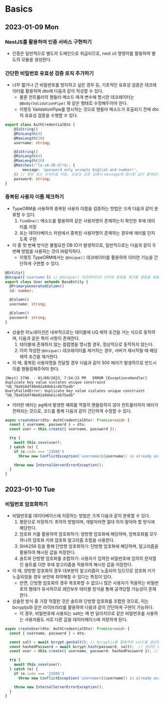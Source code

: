 # Basics
## 2023-01-09 Mon
### NestJS를 활용하여 인증 서비스 구현하기
* 인증은 일반적으로 별도의 도메인으로 취급되므로, nest cli 명령어를 활용하여 별도의 모듈을 생성한다.

### 간단한 비밀번호 유효성 검증 로직 추가하기
* 너무 짧거나 긴 비밀번호를 방지하고 싶은 경우 등, 기초적인 유효성 검증은 데코레이터를 활용하여 dto에 다음과 같이 작성할 수 있다.
  * 물론 컨트롤러의 핸들러 메소드 매개 변수에 명시한 데코레이터는 `@Body(ValidationPipe)` 와 같은 형태로 수정해두어야 한다.
  * 이렇듯 ValidationPipe를 명시하는 것으로 핸들러 메소드가 호출되기 전에 dto의 유효성 검증을 수행할 수 있다. 
```typescript
export class AuthCredentialDto {
    @IsString()
    @MinLength(4)
    @MaxLength(20)
    username: string;

    @IsString()
    @MinLength(4)
    @MaxLength(20)
    @Matches(/^[a-zA-Z0-9]*$/, {
        message: 'password only accepts English and number!',
    }) // 영문 또는 숫자만을 허용, 유효성 검증 실패시 message에 명시된 값이 출력된다.
    password: string;
}
```

### 중복된 사용자 이름 체크하기
* TypeORM을 사용하여 중복된 사용자 이름을 검증하는 방법은 크게 다음과 같이 분류할 수 있다.
  1. `findOne()` 메소드를 활용하여 같은 사용자명이 존재하는지 확인한 후에 데이터를 저장
  2. 또는 데이터베이스 차원에서 중복된 사용자명이 존재하는 경우에 에러를 던지도록 구현
* 이 중 첫 번째 방식은 불필요한 DB IO가 발생하므로, 일반적으로는 다음과 같이 두 번째 방법을 사용하는 것이 바람직하다.
  * 이렇듯 TypeORM에서는 `@Unique()` 데코레이터를 활용하여 이러한 기능을 간단하게 구현할 수 있다.
```typescript
@Entity()
@Unique(['username']) // @Unique() 데코레이터의 인자에 중복을 체크할 컬럼을 배열 형태로 전달한다.
export class User extends BaseEntity {
  @PrimaryGeneratedColumn()
  id: number;

  @Column()
  username: string;

  @Column()
  password: string;
}
```
* 상술한 어노테이션은 내부적으로는 테이블에 UQ 제약 조건을 거는 식으로 동작하며, 다음과 같은 특이 사항이 존재한다.
  1. 테이블에 존재하지 않는 컬럼명을 명시할 경우, 정상적으로 동작하지 않는다.
  2. 이미 작성한 `@Unique()` 데코레이터를 제거하는 경우, 서버가 재시작될 때 해당 제약 조건을 제거한다.
* 이 때, 중복된 사용자명을 전달할 경우 다음과 같이 500 에러가 발생하므로 반드시 이를 핸들링해주어야 한다.
```shell
[Nest] 2796  - 01/09/2023, 7:54:23 PM   ERROR [ExceptionsHandler] duplicate key value violates unique constraint "UQ_78a916df40e02a9deb1c4b75edb"
QueryFailedError: duplicate key value violates unique constraint "UQ_78a916df40e02a9deb1c4b75edb"
```
* 이러한 에러는 pg에서 발생한 예외를 적절히 핸들링하지 않아 컨트롤러까지 에러가 전파되는 것으로, 코드를 통해 다음과 같이 간단하게 수정할 수 있다.
```typescript
async createUser(dto: AuthCredentialDto): Promise<void> {
  const { username, password } = dto;
  const user = this.create({ username, password });

  try {
    await this.save(user);
  } catch (e) {
    if (e.code === '23505')
      throw new ConflictException(`username(${username}) is already exists.`);

    throw new InternalServerErrorException();
  }
}
```

## 2023-01-10 Tue
### 비밀번호 암호화하기
* 비밀번호를 데이터베이스에 저장하는 방법은 크게 다음과 같이 분류할 수 있다.
  1. 평문으로 저장하기: 최악의 방법이며, 개발자라면 절대 하지 말아야 할 방식에 해당한다.
  2. 암호화 키를 활용하여 암호화하기: 양방향 암호화에 해당하며, 암복호화를 모두 하나의 암호화 키와 암호화 알고리즘 조합을 사용한다.
  3. SHA256 등을 통해 단방향 암호화하기: 단방향 암호화에 해당하며, 알고리즘을 활용하여 해시된 값을 저장한다.
  4. 솔트와 단방향 암호화를 조합하기: 사용자가 입력한 비밀번호에 임의의 문자열인 솔트를 더한 후에 알고리즘을 적용하여 해시된 값을 저장한다.
* 이 때, 양방향 암호화의 경우 대부분의 알고리즘이 노출되어 있으므로 암호화 키가 노출되었을 경우 보안에 취약해질 수 있다는 특징이 있다.
  * 반면, 단방향 암호화의 경우 복호화할 수 없으나 많은 사용자가 적용하는 비밀번호의 형태가 유사하므로 레인보우 테이블 방식을 통해 공격당할 가능성이 존재한다.
* 상술한 방식 중 가장 적절한 것은 솔트와 단방향 암호화를 조합한 것으로, 이는 bcryptjs와 같은 라이브러리를 활용하여 다음과 같이 간단하게 구현이 가능하다.
  * 이 경우, 비밀번호에 사용되는 salt는 매 번 달라지므로 같은 비밀번호를 사용하는 사용자들도 서로 다른 값을 데이터베이스에 저장하게 된다.
```typescript
async createUser(dto: AuthCredentialDto): Promise<void> {
  const { username, password } = dto;

  const salt = await bcrypt.genSalt(); // bcryptjs를 활용하여 salt를 생성한다.
  const hashedPassword = await bcrypt.hash(password, salt);  // 생성된 salt를 활용하여 해시한다.
  const user = this.create({ username, password: hashedPassword }); // 해시된 값을 데이터베이스에 저장한다.

  try {
    await this.save(user);
  } catch (e) {
    if (e.code === '23505')
      throw new ConflictException(`username(${username}) is already exists.`);

    throw new InternalServerErrorException();
  }
}
```
